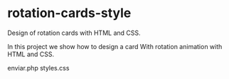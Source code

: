 # rotation-cards-style
Design of rotation cards with HTML and CSS.

In this project we show how to design a card
With rotation animation with HTML and CSS.

enviar.php
styles.css
